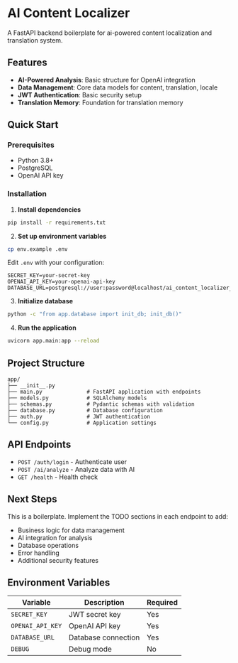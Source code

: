 # AI Content Localizer

A FastAPI backend boilerplate for ai-powered content localization and translation system.

## Features

- **AI-Powered Analysis**: Basic structure for OpenAI integration
- **Data Management**: Core data models for content, translation, locale
- **JWT Authentication**: Basic security setup
- **Translation Memory**: Foundation for translation memory

## Quick Start

### Prerequisites

- Python 3.8+
- PostgreSQL
- OpenAI API key

### Installation

1. **Install dependencies**
```bash
pip install -r requirements.txt
```

2. **Set up environment variables**
```bash
cp env.example .env
```

Edit `.env` with your configuration:
```env
SECRET_KEY=your-secret-key
OPENAI_API_KEY=your-openai-api-key
DATABASE_URL=postgresql://user:password@localhost/ai_content_localizer_db
```

3. **Initialize database**
```bash
python -c "from app.database import init_db; init_db()"
```

4. **Run the application**
```bash
uvicorn app.main:app --reload
```

## Project Structure

```
app/
├── __init__.py
├── main.py              # FastAPI application with endpoints
├── models.py            # SQLAlchemy models
├── schemas.py           # Pydantic schemas with validation
├── database.py          # Database configuration
├── auth.py              # JWT authentication
└── config.py            # Application settings
```

## API Endpoints

- `POST /auth/login` - Authenticate user
- `POST /ai/analyze` - Analyze data with AI
- `GET /health` - Health check

## Next Steps

This is a boilerplate. Implement the TODO sections in each endpoint to add:

- Business logic for data management
- AI integration for analysis
- Database operations
- Error handling
- Additional security features

## Environment Variables

| Variable | Description | Required |
|----------|-------------|----------|
| `SECRET_KEY` | JWT secret key | Yes |
| `OPENAI_API_KEY` | OpenAI API key | Yes |
| `DATABASE_URL` | Database connection | Yes |
| `DEBUG` | Debug mode | No |
